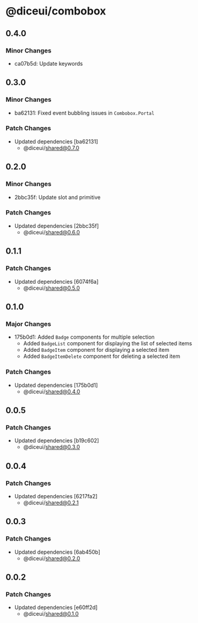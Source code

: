 # @diceui/combobox

## 0.4.0

### Minor Changes

- ca07b5d: Update keywords

## 0.3.0

### Minor Changes

- ba62131: Fixed event bubbling issues in `Combobox.Portal`

### Patch Changes

- Updated dependencies [ba62131]
  - @diceui/shared@0.7.0

## 0.2.0

### Minor Changes

- 2bbc35f: Update slot and primitive

### Patch Changes

- Updated dependencies [2bbc35f]
  - @diceui/shared@0.6.0

## 0.1.1

### Patch Changes

- Updated dependencies [6074f6a]
  - @diceui/shared@0.5.0

## 0.1.0

### Major Changes

- 175b0d1: Added `Badge` components for multiple selection
  - Added `BadgeList` component for displaying the list of selected items
  - Added `BadgeItem` component for displaying a selected item
  - Added `BadgeItemDelete` component for deleting a selected item

### Patch Changes

- Updated dependencies [175b0d1]
  - @diceui/shared@0.4.0

## 0.0.5

### Patch Changes

- Updated dependencies [b19c602]
  - @diceui/shared@0.3.0

## 0.0.4

### Patch Changes

- Updated dependencies [6217fa2]
  - @diceui/shared@0.2.1

## 0.0.3

### Patch Changes

- Updated dependencies [6ab450b]
  - @diceui/shared@0.2.0

## 0.0.2

### Patch Changes

- Updated dependencies [e60ff2d]
  - @diceui/shared@0.1.0
